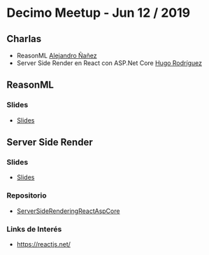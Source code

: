 # Decimo Meetup - Jun 12 / 2019

## Charlas

- ReasonML [Alejandro Ñañez](https://github.com/alejandronanez)
- Server Side Render en React con ASP.Net Core [Hugo Rodríguez](https://github.com/devharf2310)

## ReasonML

### Slides

- [Slides](https://github.com/react-medellin/meetup/blob/master/meetups/slides/Reason%20-%20Intro.pdf)

## Server Side Render

### Slides

- [Slides](https://1drv.ms/p/s!Aq6HQ-Bjr2NokRJBOaeZ70fk3CET?e=Wc2Gqg)

### Repositorio

- [ServerSideRenderingReactAspCore](https://github.com/devharf2310/ServerSideRenderingReactAspCore)

### Links de Interés

- https://reactjs.net/
